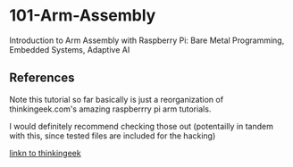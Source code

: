 101-Arm-Assembly
================

Introduction to Arm Assembly with Raspberry Pi:  Bare Metal Programming, Embedded Systems, Adaptive AI

## References

Note this tutorial so far basically is just a reorganization of thinkingeek.com's amazing raspberrry pi arm tutorials. 

I would definitely recommend checking those out (potentailly in tandem with this, since tested files are included for the hacking)

[linkn to thinkingeek](http://thinkingeek.com/)

